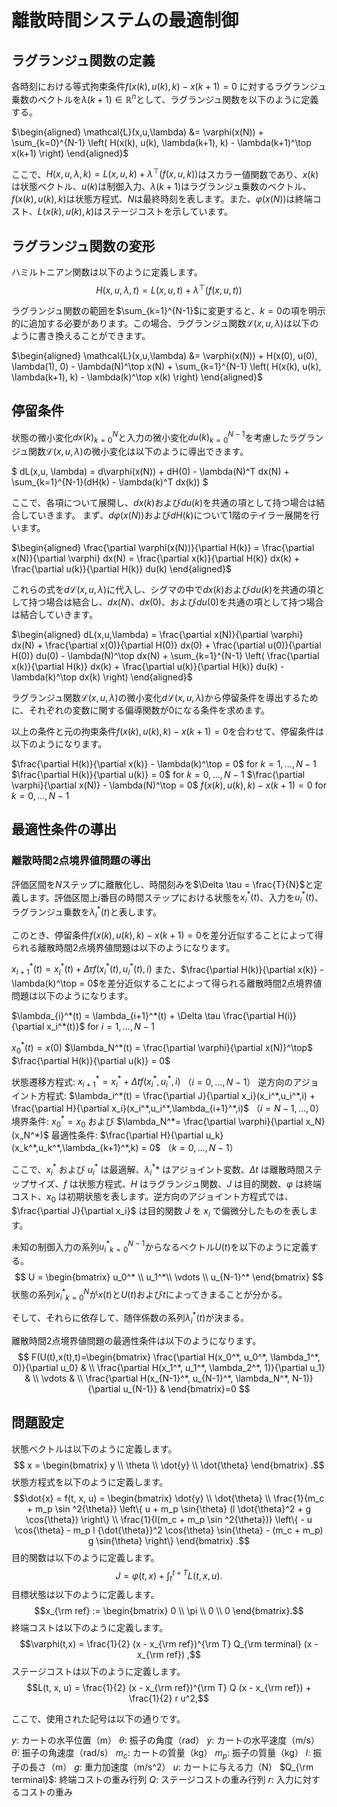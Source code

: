 # 離散時間システムの最適制御

## ラグランジュ関数の定義

各時刻における等式拘束条件$f(x(k), u(k), k) - x(k+1) = 0$ に対するラグランジュ乗数のベクトルを$\lambda(k+1) \in \mathbb{R}^n$として、ラグランジュ関数を以下のように定義する。

$\begin{aligned}
\mathcal{L}(x,u,\lambda) &= \varphi(x(N)) + \sum_{k=0}^{N-1} \left( H(x(k), u(k), \lambda(k+1), k) - \lambda(k+1)^\top x(k+1) \right)
\end{aligned}$

ここで、$H(x,u,\lambda,k) = L(x,u,k) + \lambda^\top (f(x,u,k))$はスカラー値関数であり、$x(k)$は状態ベクトル、$u(k)$は制御入力、$\lambda(k+1)$はラグランジュ乗数のベクトル、$f(x(k), u(k), k)$は状態方程式、$N$は最終時刻を表します。また、$\varphi(x(N))$は終端コスト、$L(x(k), u(k),k)$はステージコストを示しています。

## ラグランジュ関数の変形

ハミルトニアン関数は以下のように定義します。
$$H(x,u,\lambda,t) = L(x,u,t) + \lambda^\top (f(x,u,t))$$

ラグランジュ関数の範囲を$\sum_{k=1}^{N-1}$に変更すると、$k=0$の項を明示的に追加する必要があります。この場合、ラグランジュ関数$\mathcal{L}(x,u,\lambda)$は以下のように書き換えることができます。

$\begin{aligned}
\mathcal{L}(x,u,\lambda) &= \varphi(x(N)) + H(x(0), u(0), \lambda(1), 0) - \lambda(N)^\top x(N) + \sum_{k=1}^{N-1} \left( H(x(k), u(k), \lambda(k+1), k) - \lambda(k)^\top x(k) \right)
\end{aligned}$

## 停留条件

状態の微小変化${ dx(k) }_{k=0}^N$と入力の微小変化${ du(k) }_{k=0}^{N-1}$を考慮したラグランジュ関数$\mathcal{L}(x,u,\lambda)$の微小変化は以下のように導出できます。

$ dL(x,u, \lambda) = d\varphi(x(N)) + dH(0) - \lambda(N)^T dx(N) + \sum_{k=1}^{N-1}(dH(k) - \lambda(k)^T dx(k)) $

ここで、各項について展開し、$dx(k)$および$du(k)$を共通の項として持つ場合は結合していきます。
まず、$d\varphi(x(N))$および$dH(k)$について1階のテイラー展開を行います。

$\begin{aligned}
\frac{\partial \varphi(x(N))}{\partial H(k)} = \frac{\partial x(N)}{\partial \varphi} dx(N) = \frac{\partial x(k)}{\partial H(k)} dx(k) + \frac{\partial u(k)}{\partial H(k)} du(k)
\end{aligned}$

これらの式を$d\mathcal{L}(x,u,\lambda)$に代入し、シグマの中で$dx(k)$および$du(k)$を共通の項として持つ場合は結合し、$dx(N)$、$dx(0)$、および$du(0)$を共通の項として持つ場合は結合していきます。

$\begin{aligned}
dL(x,u,\lambda) = \frac{\partial x(N)}{\partial \varphi} dx(N) + \frac{\partial x(0)}{\partial H(0)} dx(0) + \frac{\partial u(0)}{\partial H(0)} du(0) - \lambda(N)^\top dx(N) + \sum_{k=1}^{N-1} \left( \frac{\partial x(k)}{\partial H(k)} dx(k) + \frac{\partial u(k)}{\partial H(k)} du(k) - \lambda(k)^\top dx(k) \right)
\end{aligned}$

ラグランジュ関数$\mathcal{L}(x,u,\lambda)$の微小変化$d\mathcal{L}(x,u,\lambda)$から停留条件を導出するために、それぞれの変数に関する偏導関数が0になる条件を求めます。

以上の条件と元の拘束条件$f(x(k), u(k), k) - x(k+1) = 0$を合わせて、停留条件は以下のようになります。

$\frac{\partial H(k)}{\partial x(k)} - \lambda(k)^\top = 0$ for $k=1,\dots,N-1$
$\frac{\partial H(k)}{\partial u(k)} = 0$ for $k=0,\dots,N-1$
$\frac{\partial \varphi}{\partial x(N)} - \lambda(N)^\top = 0$
$f(x(k), u(k), k) - x(k+1) = 0$ for $k=0,\dots,N-1$

## 最適性条件の導出

### 離散時間2点境界値問題の導出

評価区間を$N$ステップに離散化し、時間刻みを$\Delta \tau = \frac{T}{N}$と定義します。評価区間上$i$番目の時間ステップにおける状態を${x_i^*(t)}$、入力を${u_i^*(t)}$、ラグランジュ乗数を${\lambda_i^*(t)}$と表します。

このとき、停留条件$f(x(k), u(k), k) - x(k+1) = 0$を差分近似することによって得られる離散時間2点境界値問題は以下のようになります。

$x_{i+1}^*(t) = x_i^*(t) + \Delta \tau f(x_i^*(t), u_i^*(t), i)$
また、$\frac{\partial H(k)}{\partial x(k)} - \lambda(k)^\top = 0$を差分近似することによって得られる離散時間2点境界値問題は以下のようになります。

$\lambda_{i}^*(t) = \lambda_{i+1}^*(t) + \Delta \tau \frac{\partial H(i)}{\partial x_i^*(t)}$ for $i=1,\dots,N-1$

$x_{0}^*(t)=x(0)$
$\lambda_N^*(t) = \frac{\partial \varphi}{\partial x(N)}^\top$
$\frac{\partial H(k)}{\partial u(k)} = 0$

状態遷移方程式: $x_{i+1}^* = x_i^* + \Delta t f(x_i^*, u_i^*, i)$ （$i=0,\dots,N-1$）
逆方向のアジョイント方程式: $\lambda_i^*(t) = \frac{\partial J}{\partial x_i}(x_i^*,u_i^*,i) + \frac{\partial H}{\partial x_i}(x_i^*,u_i^*,\lambda_{i+1}^*,i)$ （$i=N-1,\dots,0$）
境界条件: $x_0^* = x_0$ および $\lambda_N^*= \frac{\partial \varphi}{\partial x_N}(x_N^*)$
最適性条件: $\frac{\partial H}{\partial u_k}(x_k^*,u_k^*,\lambda_{k+1}^*,k) = 0$ （$k=0,\dots,N-1$）

ここで、$x_i^*$ および $u_i^*$ は最適解、$\lambda_i^**$ はアジョイント変数、$\Delta t$ は離散時間ステップサイズ、$f$ は状態方程式、$H$ はラグランジュ関数、$J$ は目的関数、$\varphi$ は終端コスト、$x_0$ は初期状態を表します。逆方向のアジョイント方程式では、$\frac{\partial J}{\partial x_i}$ は目的関数 $J$ を $x_i$ で偏微分したものを表します。

未知の制御入力の系列${u_i^*}_{k=0}^{N-1}$からなるベクトル$U(t)$を以下のように定義する。
$$
U = \begin{bmatrix} u_0^* \\ u_1^*\\ \vdots \\ u_{N-1}^* \end{bmatrix}
$$
状態の系列${x_i^*}_{k=0}^{N}$が$x(t)$と$U(t)$および$t$によってきまることが分かる。

そして、それらに依存して、随伴係数の系列${\lambda_i^*(t)}$が決まる。

離散時間2点境界値問題の最適性条件は以下のようになります。
$$
F(U(t),x(t),t)=\begin{bmatrix}
\frac{\partial H(x_0^*, u_0^*, \lambda_1^*, 0)}{\partial u_0} & \\
\frac{\partial H(x_1^*, u_1^*, \lambda_2^*, 1)}{\partial u_1} & \\
\vdots & \\
\frac{\partial H(x_{N-1}^*, u_{N-1}^*, \lambda_N^*, N-1)}{\partial u_{N-1}} &
\end{bmatrix}=0
$$

## 問題設定

状態ベクトルは以下のように定義します。
$$ x = \begin{bmatrix} y \\ \theta \\ \dot{y} \\ \dot{\theta} \end{bmatrix} .$$
状態方程式を以下のように定義します。
$$\dot{x} = f(t, x, u) = \begin{bmatrix} \dot{y} \\ \dot{\theta} \\ \frac{1}{m_c + m_p \sin ^2{\theta}} \left\{ u + m_p \sin{\theta} (l \dot{\theta}^2 + g \cos{\theta}) \right\} \\ \frac{1}{l(m_c + m_p \sin ^2{\theta})} \left\{ - u \cos{\theta} - m_p l {\dot{\theta}}^2 \cos{\theta} \sin{\theta} - (m_c + m_p) g \sin{\theta} \right\} \end{bmatrix} .$$
目的関数は以下のように定義します。
$$ J = \varphi(t, x) + \int_{t}^{t+T} L(t, x, u) .$$
目標状態は以下のように定義します。
$$x_{\rm ref} := \begin{bmatrix} 0 \\ \pi \\ 0 \\ 0 \end{bmatrix}.$$
終端コストは以下のように定義します。
$$\varphi(t,x) = \frac{1}{2} (x - x_{\rm ref})^{\rm T} Q_{\rm terminal} (x - x_{\rm ref}) ,$$
ステージコストは以下のように定義します。
$$L(t, x, u) = \frac{1}{2} (x - x_{\rm ref})^{\rm T} Q (x - x_{\rm ref}) + \frac{1}{2} r u^2,$$

ここで、使用された記号は以下の通りです。

$y$: カートの水平位置（m）
$\theta$: 振子の角度（rad）
$\dot{y}$: カートの水平速度（m/s）
$\dot{\theta}$: 振子の角速度（rad/s）
$m_c$: カートの質量（kg）
$m_p$: 振子の質量（kg）
$l$: 振子の長さ（m）
$g$: 重力加速度（m/s^2）
$u$: カートに与える力（N）
$Q_{\rm terminal}$: 終端コストの重み行列
$Q$: ステージコストの重み行列
$r$: 入力に対するコストの重み
